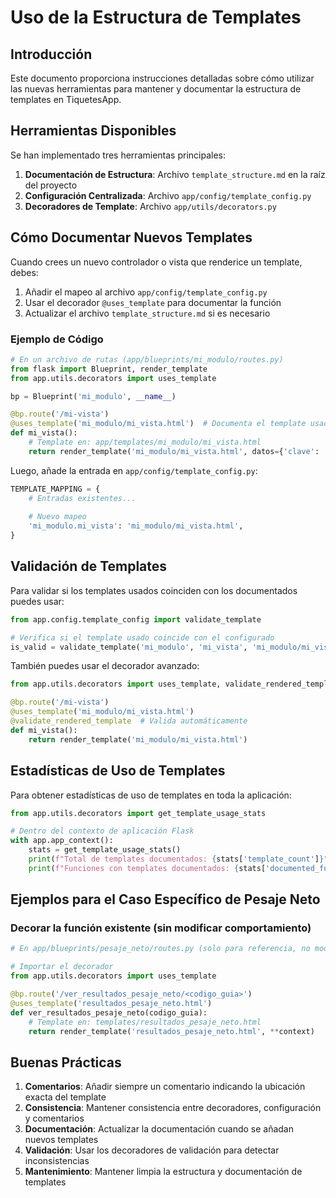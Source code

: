 # Uso de la Estructura de Templates

## Introducción

Este documento proporciona instrucciones detalladas sobre cómo utilizar las nuevas herramientas para mantener y documentar la estructura de templates en TiquetesApp.

## Herramientas Disponibles

Se han implementado tres herramientas principales:

1. **Documentación de Estructura**: Archivo `template_structure.md` en la raíz del proyecto
2. **Configuración Centralizada**: Archivo `app/config/template_config.py`
3. **Decoradores de Template**: Archivo `app/utils/decorators.py`

## Cómo Documentar Nuevos Templates

Cuando crees un nuevo controlador o vista que renderice un template, debes:

1. Añadir el mapeo al archivo `app/config/template_config.py`
2. Usar el decorador `@uses_template` para documentar la función
3. Actualizar el archivo `template_structure.md` si es necesario

### Ejemplo de Código

```python
# En un archivo de rutas (app/blueprints/mi_modulo/routes.py)
from flask import Blueprint, render_template
from app.utils.decorators import uses_template

bp = Blueprint('mi_modulo', __name__)

@bp.route('/mi-vista')
@uses_template('mi_modulo/mi_vista.html')  # Documenta el template usado
def mi_vista():
    # Template en: app/templates/mi_modulo/mi_vista.html
    return render_template('mi_modulo/mi_vista.html', datos={'clave': 'valor'})
```

Luego, añade la entrada en `app/config/template_config.py`:

```python
TEMPLATE_MAPPING = {
    # Entradas existentes...
    
    # Nuevo mapeo
    'mi_modulo.mi_vista': 'mi_modulo/mi_vista.html',
}
```

## Validación de Templates

Para validar si los templates usados coinciden con los documentados puedes usar:

```python
from app.config.template_config import validate_template

# Verifica si el template usado coincide con el configurado
is_valid = validate_template('mi_modulo', 'mi_vista', 'mi_modulo/mi_vista.html')
```

También puedes usar el decorador avanzado:

```python
from app.utils.decorators import uses_template, validate_rendered_template

@bp.route('/mi-vista')
@uses_template('mi_modulo/mi_vista.html')
@validate_rendered_template  # Valida automáticamente
def mi_vista():
    return render_template('mi_modulo/mi_vista.html')
```

## Estadísticas de Uso de Templates

Para obtener estadísticas de uso de templates en toda la aplicación:

```python
from app.utils.decorators import get_template_usage_stats

# Dentro del contexto de aplicación Flask
with app.app_context():
    stats = get_template_usage_stats()
    print(f"Total de templates documentados: {stats['template_count']}")
    print(f"Funciones con templates documentados: {stats['documented_functions']}")
```

## Ejemplos para el Caso Específico de Pesaje Neto

### Decorar la función existente (sin modificar comportamiento)

```python
# En app/blueprints/pesaje_neto/routes.py (solo para referencia, no modificar el archivo)

# Importar el decorador
from app.utils.decorators import uses_template

@bp.route('/ver_resultados_pesaje_neto/<codigo_guia>')
@uses_template('resultados_pesaje_neto.html')
def ver_resultados_pesaje_neto(codigo_guia):
    # Template en: templates/resultados_pesaje_neto.html
    return render_template('resultados_pesaje_neto.html', **context)
```

## Buenas Prácticas

1. **Comentarios**: Añadir siempre un comentario indicando la ubicación exacta del template
2. **Consistencia**: Mantener consistencia entre decoradores, configuración y comentarios
3. **Documentación**: Actualizar la documentación cuando se añadan nuevos templates
4. **Validación**: Usar los decoradores de validación para detectar inconsistencias
5. **Mantenimiento**: Mantener limpia la estructura y documentación de templates 